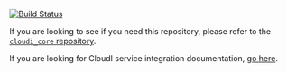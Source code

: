 [![Build Status](https://secure.travis-ci.org/CloudI/cloudi_service_router.png?branch=master)](http://travis-ci.org/CloudI/cloudi_service_router)

If you are looking to see if you need this repository, please refer to the [`cloudi_core` repository](https://github.com/CloudI/cloudi_core#about).

If you are looking for CloudI service integration documentation, [go here](https://github.com/CloudI/CloudI#integration).

